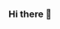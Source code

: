 ### Hi there 👋

<!--
**Mwai-jnr/mwai-jnr** is a ✨ _special_ ✨ repository because its `README.md` (this file) appears on your GitHub profile.

✨ ✨Am victor Mwai ✨ ✨

- 🔭 I’m currently working on my own personal Portfolio and a Hospital website
- 🌱 I’m currently learning Python Programming and Cloud computing.
- 👯 I’m looking to collaborate on simple project in Python as i advance...
- 🤔 I’m looking for help with Material on Cloud computing.
- 📫 How to reach me: mwaivictor07@gmail.com or @mwaivictor7 on twitter
- ⚡ Fun fact: ...
-->
